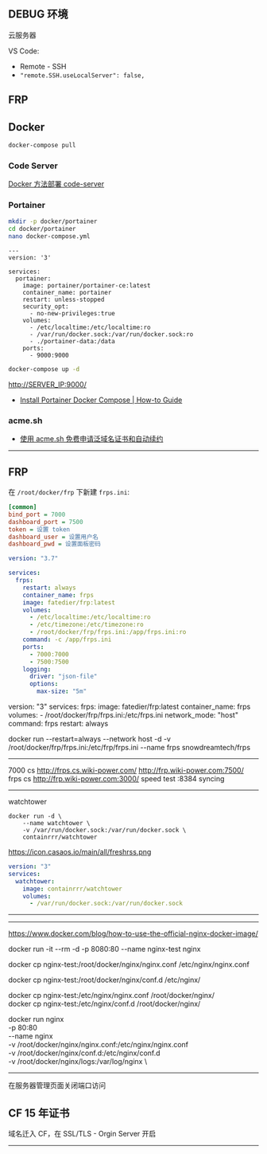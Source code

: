 ## DEBUG 环境

云服务器

VS Code:

- Remote - SSH
- `"remote.SSH.useLocalServer": false,`

## FRP

## Docker

```bash
docker-compose pull
```

### Code Server

[Docker 方法部署 code-server](https://wiki-power.com/Docker%E6%96%B9%E5%BC%8F%E8%BF%90%E8%A1%8Ccode-server)

### Portainer

```bash
mkdir -p docker/portainer
cd docker/portainer
nano docker-compose.yml
```

```docker
---
version: '3'

services:
  portainer:
    image: portainer/portainer-ce:latest
    container_name: portainer
    restart: unless-stopped
    security_opt:
      - no-new-privileges:true
    volumes:
      - /etc/localtime:/etc/localtime:ro
      - /var/run/docker.sock:/var/run/docker.sock:ro
      - ./portainer-data:/data
    ports:
      - 9000:9000
```

```bash
docker-compose up -d
```

<http://SERVER_IP:9000/>

- [Install Portainer Docker Compose | How-to Guide](https://bobcares.com/blog/install-portainer-docker-compose/)

### acme.sh

- [使用 acme.sh 免费申请泛域名证书和自动续约](https://blog.csdn.net/qwe134133987/article/details/128456550)

---

## FRP

在 `/root/docker/frp` 下新建 `frps.ini`:

```ini title="frps.ini"
[common]
bind_port = 7000
dashboard_port = 7500
token = 设置 token
dashboard_user = 设置用户名
dashboard_pwd = 设置面板密码
```

```yml title="docker-compose.yml"
version: "3.7"

services:
  frps:
    restart: always
    container_name: frps
    image: fatedier/frp:latest
    volumes:
      - /etc/localtime:/etc/localtime:ro
      - /etc/timezone:/etc/timezone:ro
      - /root/docker/frp/frps.ini:/app/frps.ini:ro
    command: -c /app/frps.ini
    ports:
      - 7000:7000
      - 7500:7500
    logging:
      driver: "json-file"
      options:
        max-size: "5m"
```

version: "3"
services:
frps:
image: fatedier/frp:latest
container_name: frps
volumes: - /root/docker/frp/frps.ini:/etc/frps.ini
network_mode: "host"
command:
frps
restart: always

docker run --restart=always --network host -d -v /root/docker/frp/frps.ini:/etc/frp/frps.ini --name frps snowdreamtech/frps

---

7000
cs http://frps.cs.wiki-power.com/ http://frp.wiki-power.com:7500/ frps
cs http://frp.wiki-power.com:3000/ speed test
:8384 syncing

---

watchtower

```docker run
docker run -d \
    --name watchtower \
    -v /var/run/docker.sock:/var/run/docker.sock \
    containrrr/watchtower
```

https://icon.casaos.io/main/all/freshrss.png

```docker-compose.yml
version: "3"
services:
  watchtower:
    image: containrrr/watchtower
    volumes:
      - /var/run/docker.sock:/var/run/docker.sock
```

---

---

https://www.docker.com/blog/how-to-use-the-official-nginx-docker-image/

docker run -it --rm -d -p 8080:80 --name nginx-test nginx

docker cp nginx-test:/root/docker/nginx/nginx.conf /etc/nginx/nginx.conf

docker cp nginx-test:/root/docker/nginx/conf.d /etc/nginx/

docker cp nginx-test:/etc/nginx/nginx.conf /root/docker/nginx/  
docker cp nginx-test:/etc/nginx/conf.d /root/docker/nginx/

docker run nginx\
-p 80:80 \
--name nginx \
-v /root/docker/nginx/nginx.conf:/etc/nginx/nginx.conf \
-v /root/docker/nginx/conf.d:/etc/nginx/conf.d \
-v /root/docker/nginx/logs:/var/log/nginx \

---

在服务器管理页面关闭端口访问

## CF 15 年证书

域名迁入 CF，在 SSL/TLS - Orgin Server 开启

---
